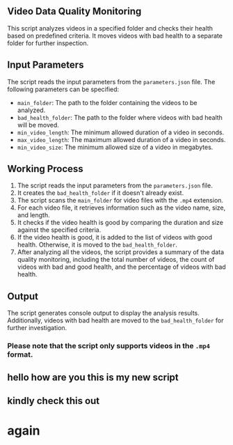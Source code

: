 ## Video Data Quality Monitoring

This script analyzes videos in a specified folder and checks their health based on predefined criteria. It moves videos with bad health to a separate folder for further inspection.

## Input Parameters

The script reads the input parameters from the `parameters.json` file. The following parameters can be specified:

- `main_folder`: The path to the folder containing the videos to be analyzed.
- `bad_health_folder`: The path to the folder where videos with bad health will be moved.
- `min_video_length`: The minimum allowed duration of a video in seconds.
- `max_video_length`: The maximum allowed duration of a video in seconds.
- `min_video_size`: The minimum allowed size of a video in megabytes.

## Working Process
1. The script reads the input parameters from the `parameters.json` file.
2. It creates the `bad_health_folder` if it doesn't already exist.
3. The script scans the `main_folder` for video files with the `.mp4` extension.
4. For each video file, it retrieves information such as the video name, size, and length.
5. It checks if the video health is good by comparing the duration and size against the specified criteria.
6. If the video health is good, it is added to the list of videos with good health. Otherwise, it is moved to the `bad_health_folder`.
7. After analyzing all the videos, the script provides a summary of the data quality monitoring, including the total number of videos, the count of videos with bad and good health, and the percentage of videos with bad health.

## Output

The script generates console output to display the analysis results. Additionally, videos with bad health are moved to the `bad_health_folder` for further investigation.

### Please note that the script only supports videos in the `.mp4` format.

## hello how are you this is my new script

## kindly check this out
# again




